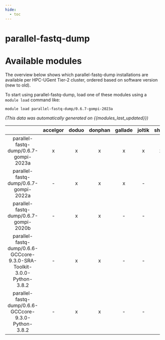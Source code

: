 ```yaml
---
hide:
  - toc
---
```


parallel-fastq-dump
===================

# Available modules


The overview below shows which parallel-fastq-dump installations are available per HPC-UGent Tier-2 cluster, ordered based on software version (new to old).

To start using parallel-fastq-dump, load one of these modules using a `module load` command like:

```shell
module load parallel-fastq-dump/0.6.7-gompi-2023a
```

*(This data was automatically generated on {{modules_last_updated}})*  

| |accelgor|doduo|donphan|gallade|joltik|shinx|skitty|
| :---: | :---: | :---: | :---: | :---: | :---: | :---: | :---: |
|parallel-fastq-dump/0.6.7-gompi-2023a|x|x|x|x|x|x|x|
|parallel-fastq-dump/0.6.7-gompi-2022a|-|x|x|x|-|-|-|
|parallel-fastq-dump/0.6.7-gompi-2020b|-|x|x|-|-|-|-|
|parallel-fastq-dump/0.6.6-GCCcore-9.3.0-SRA-Toolkit-3.0.0-Python-3.8.2|-|x|x|-|-|-|-|
|parallel-fastq-dump/0.6.6-GCCcore-9.3.0-Python-3.8.2|-|x|x|-|-|-|-|
